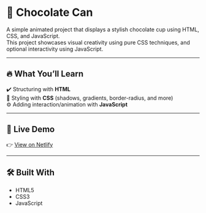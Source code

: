 # 🍫 Chocolate Can

A simple animated project that displays a stylish chocolate cup using HTML, CSS, and JavaScript.  
This project showcases visual creativity using pure CSS techniques, and optional interactivity using JavaScript.

---

## 🔥 What You’ll Learn

✔️ Structuring with **HTML**  
🎨 Styling with **CSS** (shadows, gradients, border-radius, and more)  
⚙️ Adding interaction/animation with **JavaScript**

---

## 🔗 Live Demo

👉 [View on Netlify](https://grand-faun-57cfaa.netlify.app/)

---

## 🛠️ Built With

- HTML5
- CSS3
- JavaScript 
